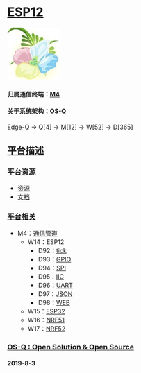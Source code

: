 ﻿# [ESP12](https://github.com/OS-Q/W14)
[![sites](OS-Q/OS-Q.png)](http://www.OS-Q.com)
#### 归属通信终端：[M4](https://github.com/OS-Q/M4)
#### 关于系统架构：[OS-Q](https://github.com/OS-Q/OS-Q)

Edge-Q -> Q[4] -> M[12] -> W[52] -> D[365]

## [平台描述](https://github.com/OS-Q/W14/wiki) 



### [平台资源](https://github.com/OS-Q/W14) 

- [资源](src/)
- [文档](docs/)

### [平台相关](https://github.com/OS-Q/W14) 

* M4：[通信管道](https://github.com/OS-Q/M4)
	* W14：ESP12
		* D92：[tick](https://github.com/OS-Q/D92)
		* D93：[GPIO](https://github.com/OS-Q/D93)
		* D94：[SPI](https://github.com/OS-Q/D94)
		* D95：[IIC](https://github.com/OS-Q/D95)
		* D96：[UART](https://github.com/OS-Q/D96)
		* D97：[JSON](https://github.com/OS-Q/D97)
		* D98：[WEB](https://github.com/OS-Q/D98)
	* W15：[ESP32](https://github.com/OS-Q/W15)
	* W16：[NRF51](https://github.com/OS-Q/W16)
	* W17：[NRF52](https://github.com/OS-Q/W17)

### [OS-Q : Open Solution & Open Source](http://www.OS-Q.com/W14)
####  2019-8-3
